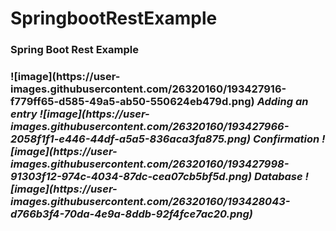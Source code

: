# SpringbootRestExample
<h3>Spring Boot Rest Example<h3>
![image](https://user-images.githubusercontent.com/26320160/193427916-f779ff65-d585-49a5-ab50-550624eb479d.png)
<i>Adding an entry<i>
![image](https://user-images.githubusercontent.com/26320160/193427966-2058f1f1-e446-44df-a5a5-836aca3fa875.png)
<i>Confirmation<i>
![image](https://user-images.githubusercontent.com/26320160/193427998-91303f12-974c-4034-87dc-cea07cb5bf5d.png)
<i>Database<i>
![image](https://user-images.githubusercontent.com/26320160/193428043-d766b3f4-70da-4e9a-8ddb-92f4fce7ac20.png)

